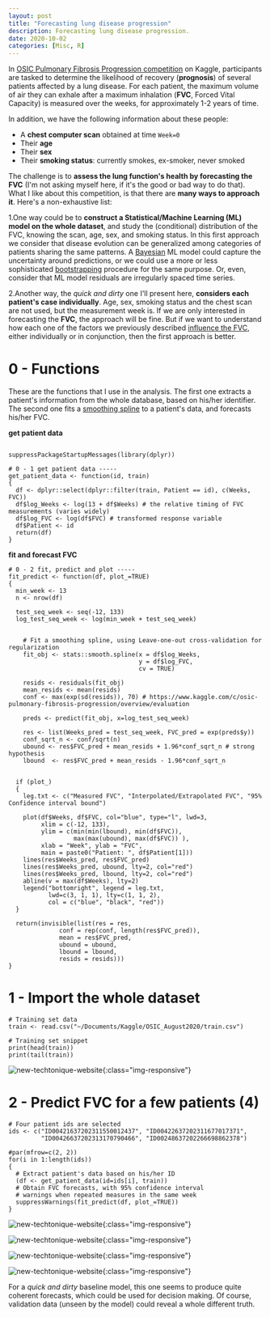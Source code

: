 ```yaml
---
layout: post
title: "Forecasting lung disease progression"
description: Forecasting lung disease progression.
date: 2020-10-02
categories: [Misc, R]
---
```



In [OSIC Pulmonary Fibrosis Progression competition](https://www.kaggle.com/c/osic-pulmonary-fibrosis-progression)
on Kaggle, participants are tasked to determine the likelihood of recovery (**prognosis**) of several 
patients affected by a lung disease. For each patient, the maximum volume of air they can exhale after a maximum inhalation (**FVC**, Forced Vital Capacity) is measured over the weeks, for approximately 1-2 years of time. 

In addition, we have the following information about these people:

- A __chest computer scan__ obtained at time `Week=0`
- Their __age__
- Their __sex__
- Their __smoking status__: currently smokes, ex-smoker, never smoked 

The challenge is to __assess the lung function's health by forecasting the FVC__ (I'm not asking myself here, if it's the good or bad way to do that). What I like about this competition, is that there are __many ways to approach it__. Here's a non-exhaustive list:  

1.One way could be to __construct a Statistical/Machine Learning (ML) model on the whole dataset__, and study the (conditional) distribution of the FVC, knowing the scan, age, 
sex, and smoking status. In this first approach we consider that disease evolution can be generalized 
among categories of patients sharing the same patterns. A [Bayesian](https://thierrymoudiki.github.io/blog/2019/10/18/quasirandomizednn/nnetsauce-prediction-intervals) ML model could capture the uncertainty around predictions, or we 
could use a more or less sophisticated [bootstrapping](https://en.wikipedia.org/wiki/Bootstrapping_%28statistics%29) procedure for the same purpose. Or, even, consider that ML model residuals are irregularly spaced time series. 


2.Another way, the _quick and dirty_ one I'll present here, __considers each patient's case individually__. Age, sex, smoking status and 
the chest scan are not used, but the measurement week is. If we are only interested in forecasting the **FVC**, the approach will be fine. But if we want to understand how 
each one of the factors we previously described [influence the FVC](https://techtonique.github.io/teller/index.html), either individually or in conjunction, then the first approach is better. 

# 0 - Functions

These are the functions that I use in the analysis. The first one extracts a patient's information from the whole database, based on his/her identifier. The second one fits a [smoothing spline](https://en.wikipedia.org/wiki/Smoothing_spline) to a patient's data, and forecasts his/her FVC.

**get patient data**
```{r}

suppressPackageStartupMessages(library(dplyr))

# 0 - 1 get patient data -----
get_patient_data <- function(id, train)
{
  df <- dplyr::select(dplyr::filter(train, Patient == id), c(Weeks, FVC))
  df$log_Weeks <- log(13 + df$Weeks) # the relative timing of FVC measurements (varies widely)
  df$log_FVC <- log(df$FVC) # transformed response variable
  df$Patient <- id
  return(df)
}
```


**fit and forecast FVC**
```{r}
# 0 - 2 fit, predict and plot -----
fit_predict <- function(df, plot_=TRUE)
{
  min_week <- 13
  n <- nrow(df)

  test_seq_week <- seq(-12, 133)
  log_test_seq_week <- log(min_week + test_seq_week)
  
    
    # Fit a smoothing spline, using Leave-one-out cross-validation for regularization
    fit_obj <- stats::smooth.spline(x = df$log_Weeks,
                                    y = df$log_FVC,
                                    cv = TRUE)

    resids <- residuals(fit_obj)
    mean_resids <- mean(resids)
    conf <- max(exp(sd(resids)), 70) # https://www.kaggle.com/c/osic-pulmonary-fibrosis-progression/overview/evaluation

    preds <- predict(fit_obj, x=log_test_seq_week)

    res <- list(Weeks_pred = test_seq_week, FVC_pred = exp(preds$y))
    conf_sqrt_n <- conf/sqrt(n)
    ubound <- res$FVC_pred + mean_resids + 1.96*conf_sqrt_n # strong hypothesis
    lbound  <- res$FVC_pred + mean_resids - 1.96*conf_sqrt_n


  if (plot_)
  {
    leg.txt <- c("Measured FVC", "Interpolated/Extrapolated FVC", "95% Confidence interval bound")
    
    plot(df$Weeks, df$FVC, col="blue", type="l", lwd=3,
         xlim = c(-12, 133), 
         ylim = c(min(min(lbound), min(df$FVC)),
                  max(max(ubound), max(df$FVC)) ),
         xlab = "Week", ylab = "FVC",
         main = paste0("Patient: ", df$Patient[1]))
    lines(res$Weeks_pred, res$FVC_pred)
    lines(res$Weeks_pred, ubound, lty=2, col="red")
    lines(res$Weeks_pred, lbound, lty=2, col="red")
    abline(v = max(df$Weeks), lty=2)
    legend("bottomright", legend = leg.txt, 
           lwd=c(3, 1, 1), lty=c(1, 1, 2), 
           col = c("blue", "black", "red"))
  }

  return(invisible(list(res = res,
              conf = rep(conf, length(res$FVC_pred)),
              mean = res$FVC_pred,
              ubound = ubound,
              lbound = lbound,
              resids = resids)))
}
```

# 1 - Import the whole dataset

```{r}
# Training set data
train <- read.csv("~/Documents/Kaggle/OSIC_August2020/train.csv")
```

```{r}
# Training set snippet
print(head(train))
print(tail(train))
```
![new-techtonique-website]({{base}}/images/2020-10-02/2020-10-02-image5.png){:class="img-responsive"}


# 2 - Predict FVC for a few patients (4)


```{r}
# Four patient ids are selected
ids <- c("ID00421637202311550012437", "ID00422637202311677017371",
         "ID00426637202313170790466", "ID00248637202266698862378")

#par(mfrow=c(2, 2))
for(i in 1:length(ids))
{
  # Extract patient's data based on his/her ID
  (df <- get_patient_data(id=ids[i], train))
  # Obtain FVC forecasts, with 95% confidence interval
  # warnings when repeated measures in the same week
  suppressWarnings(fit_predict(df, plot_=TRUE))
}
```

![new-techtonique-website]({{base}}/images/2020-10-02/2020-10-02-image1.png){:class="img-responsive"}

![new-techtonique-website]({{base}}/images/2020-10-02/2020-10-02-image2.png){:class="img-responsive"}

![new-techtonique-website]({{base}}/images/2020-10-02/2020-10-02-image3.png){:class="img-responsive"}

![new-techtonique-website]({{base}}/images/2020-10-02/2020-10-02-image4.png){:class="img-responsive"}



For a _quick and dirty_ baseline model, this one seems to produce quite coherent forecasts, which could be used for decision making. Of 
course, validation data (unseen by the model) could reveal a whole different truth. 
